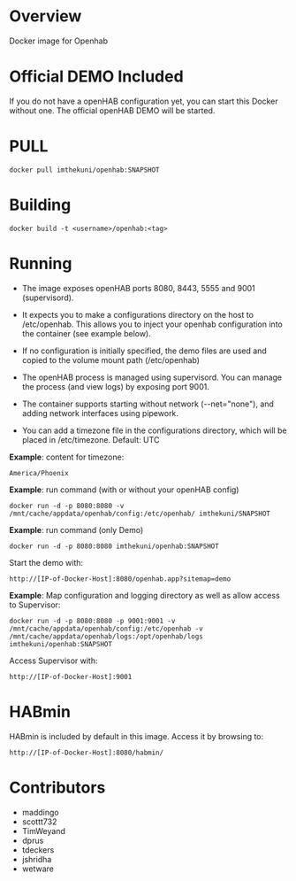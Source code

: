 Overview
========

Docker image for Openhab


Official DEMO Included
========

If you do not have a openHAB configuration yet, you can start this Docker without one. The official openHAB DEMO will be started.

PULL
=======
```docker pull imthekuni/openhab:SNAPSHOT```

Building
========

```docker build -t <username>/openhab:<tag>```

Running
=======

* The image exposes openHAB ports 8080, 8443, 5555 and 9001 (supervisord).
* It expects you to make a configurations directory on the host to /etc/openhab.  This allows you to inject your openhab configuration into the container (see example below).
* If no configuration is initially specified, the demo files are used and copied to the volume mount path (/etc/openhab)

* The openHAB process is managed using supervisord.  You can manage the process (and view logs) by exposing port 9001.
* The container supports starting without network (--net="none"), and adding network interfaces using pipework.
* You can add a timezone file in the configurations directory, which will be placed in /etc/timezone. Default: UTC

**Example**: content for timezone:
```
America/Phoenix
```

**Example**: run command (with or without your openHAB config)
```
docker run -d -p 8080:8080 -v /mnt/cache/appdata/openhab/config:/etc/openhab/ imthekuni/SNAPSHOT
```

**Example**: run command (only Demo)
```
docker run -d -p 8080:8080 imthekuni/openhab:SNAPSHOT
```
Start the demo with:
```
http://[IP-of-Docker-Host]:8080/openhab.app?sitemap=demo
```
**Example**: Map configuration and logging directory as well as allow access to Supervisor:
```
docker run -d -p 8080:8080 -p 9001:9001 -v /mnt/cache/appdata/openhab/config:/etc/openhab -v /mnt/cache/appdata/openhab/logs:/opt/openhab/logs imthekuni/openhab:SNAPSHOT
```
Access Supervisor with:
```
http://[IP-of-Docker-Host]:9001
```
HABmin
=======

HABmin is included by default in this image. Access it by browsing to:
```
http://[IP-of-Docker-Host]:8080/habmin/
```

Contributors
============
* maddingo
* scottt732
* TimWeyand
* dprus
* tdeckers
* jshridha
* wetware
